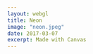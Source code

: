 ```yaml
---
layout: webgl
title: Neon
image: "neon.jpeg"
date: 2017-03-07
excerpt: Made with Canvas
---
```


<style>
.webgl-container {
    background: #000;
}
</style>

<script>
var startTime = Date.now() / 1000,
    time = startTime;

function resize() {
    var canvas = document.getElementById('canvas');
    // Lookup the size the browser is displaying the canvas.
    var displayWidth = canvas.parentNode.clientWidth;
    var displayHeight = canvas.parentNode.clientHeight;

    // Check if the canvas is not the same size.
    if (canvas.width != displayWidth ||
        canvas.height != displayHeight) {

        // Make the canvas the same size
        canvas.width = displayWidth;
        canvas.height = displayHeight;

        canvas.style.width = displayWidth + 'px';
        canvas.style.height = displayHeight + 'px';
    }

    return displayHeight / displayWidth;
}


function draw2DCanvases(canvases) {
    for (var i = 0; i < canvases.length; i++)
        trackCursor(canvases[i]);
    setInterval(function() {
        resize();
        var i, canvas, context;
        time = Date.now() / 1000 - startTime;
        for (i = 0; i < canvases.length; i++)
            if ((canvas = canvases[i]).update) {
                context = canvas.getContext('2d');
                context.clearRect(0, 0, canvas.width, canvas.height);
                canvas.update(context);
            }
    }, 30);
}

function trackCursor(canvas) {
    canvas.cursor = {
        x: 0,
        y: 0,
        z: 0
    };
    canvas.setCursor = function(x, y, z) {
        var r = this.getBoundingClientRect();
        this.cursor.x = x - r.left;
        this.cursor.y = y - r.top;
        if (z !== undefined)
            this.cursor.z = z;
    }
    canvas.onmousedown = function(e) {
        this.setCursor(e.clientX, e.clientY, 1);
    }
    canvas.onmousemove = function(e) {
        this.setCursor(e.clientX, e.clientY);
    }
    canvas.onmouseup = function(e) {
        this.setCursor(e.clientX, e.clientY, 0);
    }
}

canvas.update = function(g) {

    var d = function(x1, y1, x2, y2, shd, strk) {
        g.lineWidth = 15;
        g.lineCap = 'round';
        g.lineJoin = 'round';
        g.shadowBlur = 20;
        g.shadowColor = shd;
        g.strokeStyle = strk;
        g.beginPath();
        g.moveTo(x1, y1);
        g.lineTo(x2, y2);
        g.stroke();
        g.closePath();
    }

    var centerX = canvas.width / 2,
        centerY = canvas.height / 2,
        offset = 300,
        shadowLum = Math.floor(Math.abs(225 * Math.sin(Math.pow(time,time)))),
        colorLum = Math.max(Math.floor(Math.abs(255 * Math.sin(time))), 100),
        alphaLum = Math.abs(Math.sin(time)),
        rShd = 'rgba(' + shadowLum + ', 20, 20,' + alphaLum + ')',
        rCol = 'rgba(' + colorLum  + ', 20, 20,' + alphaLum + ')',
        yShd = 'rgba(' + shadowLum + ',' + shadowLum + ', 20,' + alphaLum + ')',
        yCol = 'rgba(' + colorLum  + ',' + colorLum  + ', 20,' + (alphaLum + 0.01)
        +')';

    d(centerX - offset, centerY,
      centerX + offset, centerY, rShd, rCol);

    for(var i = 1; i < 5; i++){
        d(centerX - offset, centerY - i*35,
          centerX + offset, centerY - i*35,
          rShd, rCol);
        if(i === 2){
            d(centerX + (offset - 100), centerY - 5*35, centerX - (offset - 100), centerY + 5*35, yShd, yCol);
        }
        d(centerX - offset, centerY + i*35,
          centerX + offset, centerY + i*35,
          rShd, rCol);
    }

}

draw2DCanvases([canvas]);
</script>
